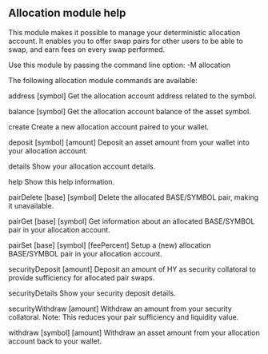
Allocation module help
----------------------

This module makes it possible to manage your deterministic allocation account.
It enables you to offer swap pairs for other users to be able to swap, and
earn fees on every swap performed.


 Use this module by passing the command line option:
  -M allocation <command>


The following allocation module commands are available:

 address [symbol]   Get the allocation account address related to the 
                    symbol.

 balance [symbol]   Get the allocation account balance of the asset symbol.

 create             Create a new allocation account paired to your wallet.

 deposit [symbol] [amount]   Deposit an asset amount from your wallet into
                             your allocation account.

 details            Show your allocation account details.

 help               Show this help information.

 pairDelete [base] [symbol]  Delete the allocated BASE/SYMBOL pair, making
                             it unavailable.

 pairGet [base] [symbol]     Get information about an allocated BASE/SYMBOL
                             pair in your allocation account.

 pairSet [base] [symbol] [feePercent]   Setup a (new) allocation BASE/SYMBOL
                                        pair in your allocation account.

 securityDeposit [amount]    Deposit an amount of HY as security collatoral
                             to provide sufficiency for allocated pair swaps.

 securityDetails    Show your security deposit details.

 securityWithdraw [amount]   Withdraw an amount from your security collatoral.
                             Note: This reduces your pair sufficiency and
                             liquidity value.

 withdraw [symbol] [amount]  Withdraw an asset amount from your allocation
                             account back to your wallet.
